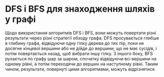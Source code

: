 # DFS і BFS для знаходження шляхів у графі
Щодо використання алгоритмів DFS і BFS, вони можуть повертати різні результати через різні стратегії обходу графа. DFS
просувається глибше в глибину графа, відвідуючи одну гілку дерева до тих пір, поки не досягне кінцевої вершини або не
дійде до вершини, що не має сусідів, і потім повертається назад, щоб вибрати іншу гілку. З іншого боку, BFS рухається по
графу шар за шаром, спочатку відвідуючи всі вершини на одному рівні, а потім переходячи до вершин на наступному рівні.
Таким чином, результати, повернуті цими алгоритмами, можуть відрізнятися.